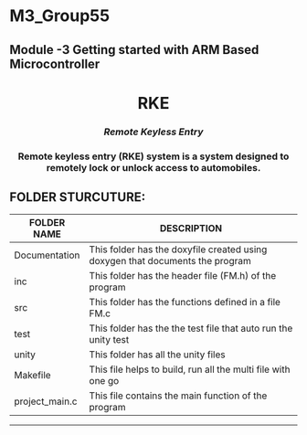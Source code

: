# M3_Group55
Module -3 Getting started with ARM Based Microcontroller
----------------------------------------------------
<h1 align="center"> RKE </h1>
<i><h3 align = "center"> Remote Keyless Entry</h3></i>
<h3 align = "center"> Remote keyless entry (RKE) system is a system designed to remotely lock or unlock access to automobiles.  </h3>

## FOLDER STURCUTURE: ##

|FOLDER NAME | DESCRIPTION |
| --------| -------- |
| Documentation | This folder has the doxyfile created using doxygen that documents the program |
| inc | This folder has the header file (FM.h) of the program |
| src | This folder has the functions defined in a file FM.c| 
| test | This folder has the the test file that auto run the unity test |
| unity | This folder has all the unity files | 
| Makefile | This file helps to build, run all the multi file with one go |
| project_main.c| This file contains the main function of the program |

-----------------------------------------------------------------------------------------


